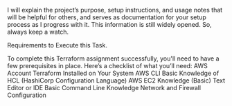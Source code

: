 I will explain the project’s purpose, setup instructions, and usage notes that will be helpful for others, and serves as documentation for your setup process as I progress with it.
This information is still widely opened. So, always keep a watch.

Requirements to Execute this Task.

To complete this Terraform assignment successfully, you'll need to have a few prerequisites in place. Here’s a checklist of what you’ll need:
AWS Account
Terraform Installed on Your System
AWS CLI
Basic Knowledge of HCL (HashiCorp Configuration Language)
AWS EC2 Knowledge (Basic)
Text Editor or IDE
Basic Command Line Knowledge
Network and Firewall Configuration